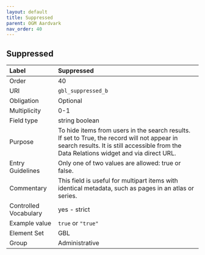 ```yaml
---
layout: default
title: Suppressed
parent: OGM Aardvark
nav_order: 40
---
```


## Suppressed

| Label                 | Suppressed |
|:----------------------|:-----------|
| Order                 | 40 |
| URI                   | `gbl_suppressed_b` |
| Obligation            | Optional |
| Multiplicity          | 0-1 |
| Field type            | string boolean |
| Purpose               | To hide items from users in the search results. If set to True, the record will not appear in search results. It is still accessible from the Data Relations widget and via direct URL. |
| Entry Guidelines      | Only one of two values are allowed: true or false. |
| Commentary            | This field is useful for multipart items with identical metadata, such as pages in an atlas or series. |
| Controlled Vocabulary | yes - strict |
| Example value         | `true` or `"true"` |
| Element Set           | GBL |
| Group                 | Administrative |
